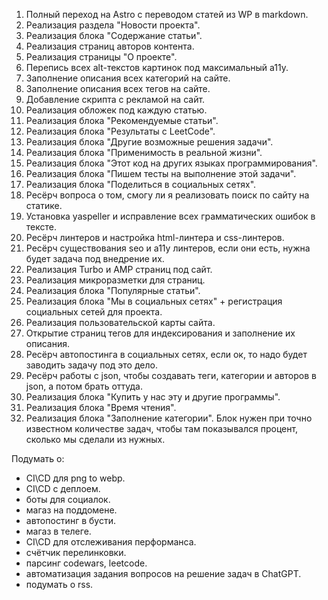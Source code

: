 1. Полный переход на Astro с переводом статей из WP в markdown.
2. Реализация раздела "Новости проекта".
3. Реализация блока "Содержание статьи".
4. Реализация страниц авторов контента.
5. Реализация страницы "О проекте".
6. Перепись всех alt-текстов картинок под максимальный a11y.
7. Заполнение описания всех категорий на сайте.
8. Заполнение описания всех тегов на сайте.
9.  Добавление скрипта с рекламой на сайт.
10. Реализация обложек под каждую статью.
11. Реализация блока "Рекомендуемые статьи".
12. Реализация блока "Результаты с LeetCode".
13. Реализация блока "Другие возможные решения задачи".
14. Реализация блока "Применимость в реальной жизни".
15. Реализация блока "Этот код на других языках программирования".
16. Реализация блока "Пишем тесты на выполнение этой задачи".
17. Реализация блока "Поделиться в социальных сетях".
18. Ресёрч вопроса о том, смогу ли я реализовать поиск по сайту на статике.
19. Установка yaspeller и исправление всех грамматических ошибок в тексте.
20. Ресёрч линтеров и настройка html-линтера и css-линтеров.
21. Ресёрч существования seo и a11y линтеров, если они есть, нужна будет задача под внедрение их.
22. Реализация Turbo и AMP страниц под сайт.
23. Реализация микроразметки для страниц.
24. Реализация блока "Популярные статьи".
25. Реализация блока "Мы в социальных сетях" + регистрация социальных сетей для проекта.
26. Реализация пользовательской карты сайта.
27. Открытие страниц тегов для индексирования и заполнение их описания.
28. Ресёрч автопостинга в социальных сетях, если ок, то надо будет заводить задачу под это дело.
29. Ресёрч работы с json, чтобы создавать теги, категории и авторов в json, а потом брать оттуда.
30. Реализация блока "Купить у нас эту и другие программы".
31. Реализация блока "Время чтения".
32. Реализация блока "Заполнение категории". Блок нужен при точно известном количестве задач, чтобы там показывался процент, сколько мы сделали из нужных.

Подумать о:
- CI\CD для png to webp.
- CI\CD с деплоем.
- боты для социалок.
- магаз на поддомене.
- автопостинг в бусти.
- магаз в телеге.
- CI\CD для отслеживания перформанса.
- счётчик перелинковки.
- парсинг codewars, leetcode.
- автоматизация задания вопросов на решение задач в ChatGPT.
- подумать о rss.